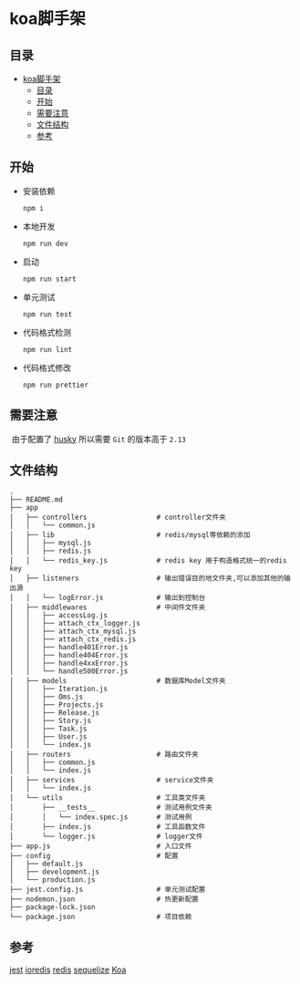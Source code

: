 # koa脚手架

## 目录

- [koa脚手架](#koa脚手架)
  - [目录](#目录)
  - [开始](#开始)
  - [需要注意](#需要注意)
  - [文件结构](#文件结构)
  - [参考](#参考)

## 开始

- 安装依赖

  ```shell
  npm i
  ```

- 本地开发

  ```shell
  npm run dev
  ```

- 启动

  ```shell
  npm run start
  ```

- 单元测试

  ```shell
  npm run test
  ```

- 代码格式检测

  ```shell
  npm run lint
  ```

- 代码格式修改

  ```shell
  npm run prettier
  ```

## 需要注意

​ 由于配置了 [husky](https://www.npmjs.com/package/husky) 所以需要 `Git` 的版本高于 `2.13`

## 文件结构

```shell
.
├── README.md
├── app
│   ├── controllers                 # controller文件夹
│   │   └── common.js
│   ├── lib                         # redis/mysql等依赖的添加
│   │   ├── mysql.js
│   │   ├── redis.js
│   │   └── redis_key.js            # redis key 用于构造格式统一的redis key
│   ├── listeners                   # 输出错误目的地文件夹,可以添加其他的输出源
│   │   └── logError.js             # 输出到控制台
│   ├── middlewares                 # 中间件文件夹
│   │   ├── accessLog.js
│   │   ├── attach_ctx_logger.js
│   │   ├── attach_ctx_mysql.js
│   │   ├── attach_ctx_redis.js
│   │   ├── handle401Error.js
│   │   ├── handle404Error.js
│   │   ├── handle4xxError.js
│   │   └── handle500Error.js
│   ├── models                      # 数据库Model文件夹
│   │   ├── Iteration.js
│   │   ├── Oms.js
│   │   ├── Projects.js
│   │   ├── Release.js
│   │   ├── Story.js
│   │   ├── Task.js
│   │   ├── User.js
│   │   └── index.js
│   ├── routers                     # 路由文件夹
│   │   ├── common.js
│   │   └── index.js
│   ├── services                    # service文件夹
│   │   └── index.js
│   └── utils                       # 工具类文件夹
│       ├── __tests__               # 测试用例文件夹
│       │   └── index.spec.js       # 测试用例
│       ├── index.js                # 工具函数文件
│       └── logger.js               # logger文件
├── app.js                          # 入口文件
├── config                          # 配置
│   ├── default.js
│   ├── development.js
│   └── production.js
├── jest.config.js                  # 单元测试配置
├── nodemon.json                    # 热更新配置
├── package-lock.json
└── package.json                    # 项目依赖
```

## 参考

[jest](https://jestjs.io/en/)
[ioredis](https://www.npmjs.com/package/ioredis)
[redis](http://www.redis.cn/)
[sequelize](https://sequelize.org/)
[Koa](https://koajs.com/)
